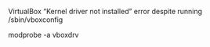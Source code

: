 VirtualBox “Kernel driver not installed” error despite running /sbin/vboxconfig

modprobe -a vboxdrv

